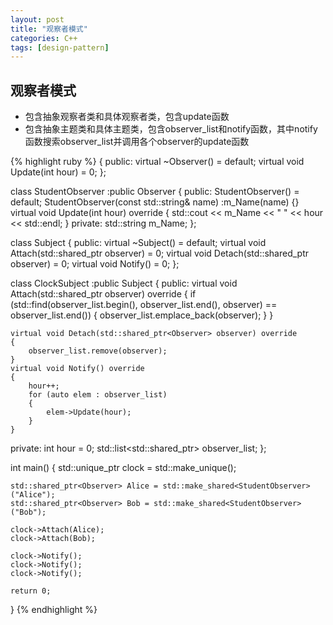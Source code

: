 ```yaml
---
layout: post
title: "观察者模式"
categories: C++
tags: [design-pattern]
---
```


## 观察者模式

- 包含抽象观察者类和具体观察者类，包含update函数
- 包含抽象主题类和具体主题类，包含observer_list和notify函数，其中notify函数搜索observer_list并调用各个observer的update函数

{% highlight ruby %}
{
public:
	virtual ~Observer() = default;
	virtual void Update(int hour) = 0;
};

class StudentObserver :public Observer
{
public:
	StudentObserver() = default;
	StudentObserver(const std::string& name) :m_Name(name) {}
	virtual void Update(int hour) override
	{
		std::cout << m_Name << " " << hour << std::endl;
	}
private:
	std::string m_Name;
};

class Subject
{
public:
	virtual ~Subject() = default;
	virtual void Attach(std::shared_ptr<Observer> observer) = 0;
	virtual void Detach(std::shared_ptr<Observer> observer) = 0;
	virtual void Notify() = 0;
};

class ClockSubject :public Subject
{
public:
	virtual void Attach(std::shared_ptr<Observer> observer) override
	{
		if (std::find(observer_list.begin(), observer_list.end(), observer) == observer_list.end())
		{
			observer_list.emplace_back(observer);
		}
	}

	virtual void Detach(std::shared_ptr<Observer> observer) override
	{
		observer_list.remove(observer);
	}
	virtual void Notify() override
	{
		hour++;
		for (auto elem : observer_list)
		{
			elem->Update(hour);
		}
	}
private:
	int hour = 0;
	std::list<std::shared_ptr<Observer>> observer_list;
};

int main()
{
	std::unique_ptr<Subject> clock = std::make_unique<ClockSubject>();

	std::shared_ptr<Observer> Alice = std::make_shared<StudentObserver>("Alice");
	std::shared_ptr<Observer> Bob = std::make_shared<StudentObserver>("Bob");

	clock->Attach(Alice);
	clock->Attach(Bob);

	clock->Notify();
	clock->Notify();
	clock->Notify();

	return 0;
}
{% endhighlight %}
